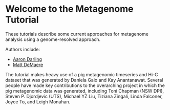 # Welcome to the Metagenome Tutorial

These tutorials describe some current approaches for metagenome analysis using a genome-resolved approach.

Authors include:

* [Aaron Darling](http://darlinglab.org)
* [Matt DeMaere](https://github.com/cerebis)

The tutorial makes heavy use of a pig metagenomic timeseries and Hi-C dataset that was generated by Daniela Gaio and Kay Anantanawat. Several people have made key contributions to the overarching project in which the pig metagenomic data was generated, including Toni Chapman (NSW DPI), Steven P. Djordjevic (UTS), Michael YZ Liu, Tiziana Zingali, Linda Falconer, Joyce To, and Leigh Monahan.
